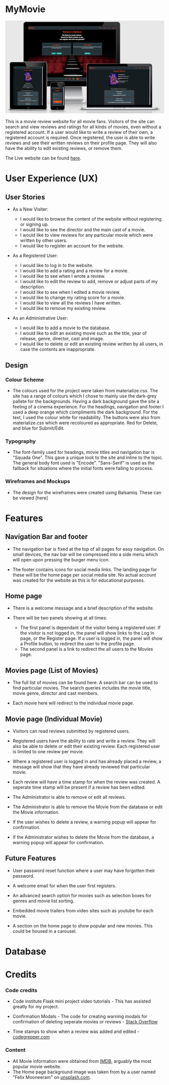 # MyMovie

![](/static/readme-images/readme-header.PNG)

This is a movie review website for all movie fans. Visitors of the site can search and view reviews and ratings for all kinds of movies, even without a registered account. If a user would like to write a review of their own, a registered account is required. Once registered, the user is able to write reviews and see their written reviews on their profile page. They will also have the ability to edit existing reviews, or remove them.

The Live website can be found [here](http://my-movie-project-jason.herokuapp.com/home).

# User Experience (UX)

## User Stories
- As a New Visiter:

    - I would like to browse the content of the website without registering or signing up.
    - I would like to see the director and the main cast of a movie.
    - I would like to view reviews for any particular movie which were written by other users.
    - I would like to register an account for the website.

- As a Registered User:

    - I would like to log in to the website.
    - I would like to add a rating and a review for a movie.
    - I would like to see when I wrote a review.
    - I would like to edit the review to add, remove or adjust parts of my description.
    - I would like to see when I edited a movie review.
    - I would like to change my rating score for a movie.
    - I would like to view all the reviews I have written.
    - I would like to remove my existing review.

- As an Administrative User:

    - I would like to add a movie to the database.
    - I would like to edit an existing movie such as the title, year of release, genre, director, cast and image.
    - I would like to delete or edit an existing review written by all users, in case the contents are inappropriate. 

## Design
### Colour Scheme
- The colours used for the project were taken from materialize.css. The site has a range of colours which I chose to mainly use the dark-grey pallete for the backgrounds. Having a dark background gave the site a feeling of a cinema experience. For the headings, navigation and footer I used a deep orange which compliments the dark background. For the text, I used the colour white for readability. 
The buttons were also from materialize.css which were recoloured as appropriate. Red for Delete, and blue for Submit/Edit. 

### Typography
- The font-family used for headings, movie titles and navigation bar is "Squada One". This gave a unique look to the site and inline to the topic.
The general body font used is "Encode". "Sans-Serif" is used as the fallback for situations where the initial fonts were failing to process.



### Wireframes and Mockups
- The design for the wireframes were created using Balsamiq. These can be viewed [here]

# Features

## Navigation Bar and footer
- The navigation bar is fixed at the top of all pages for easy navigation. On small devices, the nav bar will be compressed into a side menu which will open upon pressing the burger menu icon.

- The footer contains icons for social media links. The landing page for these will be the home page per social media site. No actual account was created for the website as this is for educational purposes.

## Home page
- There is a welcome message and a brief description of the website.

- There will be two panels showing at all times:
    - The first panel is dependant of the visitor being a registered user. If the visitor is not logged in, the panel will show links to the Log In page, or the Register page. If a user is logged in, the panel will show a Profile button, to redirect the user to the profile page.
    - The second panel is a link to redirect the all users to the Movies page.

## Movies page (List of Movies)

- The full list of movies can be found here. A search bar can be used to find particular movies. The search queries includes the movie title, movie genre, director and cast members.

- Each movie here will redirect to the individual movie page.

## Movie page (Individual Movie)
- Visitors can read reviews submitted by registered users.

- Registered users have the ability to rate and write a review. They will also be able to delete or edit their existing review. Each registered user is limited to one review per movie.

- Where a registered user is logged in and has already placed a review, a message will show that they have already reviewed that particular movie.

- Each review will have a time stamp for when the review was created. A seperate time stamp will be present if a review has been edited.

- The Administrator is able to remove or edit all reviews.

- The Administrator is able to remove the Movie from the database or edit the Movie information.

- If the user wishes to delete a review, a warning popup will appear for confirmation.

- If the Administrator wishes to delete the Movie from the database, a warning popup will appear for confirmation.

## Future Features
- User password reset function where a user may have forgotten their password.

- A welcome email for when the user first registers.

- An advanced search option for movies such as selection boxes for genres and movie list sorting.

- Embedded movie trailers from video sites such as youtube for each movie.

- A section on the home page to show popular and new movies. This could be housed in a carousel.

# Database




# Credits

### Code credits
- Code institute Flask mini project video tutorials - This has assisted greatly for my project.

- Confirmation Modals - The code for creating warning modals for confirmation of deleting seperate movies or reviews - [Stack Overflow](https://stackoverflow.com/questions/28556370/confirmation-modal-for-flask-not-working-in-a-loop)

- Time stamps to show when a review was added and edited - [codegrepper.com](https://www.codegrepper.com/code-examples/python/datetime+today)

### Content
- All Movie information were obtained from [IMDB](https://www.imdb.com/?ref_=nv_home), arguably the most popular movie website.
- The Home page background image was taken from by a user named "Felix Mooneeram" on [unsplash.com](https://unsplash.com/s/photos/movie).

